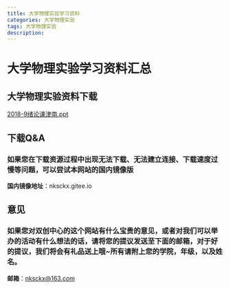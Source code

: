 ```yaml
---
title: 大学物理实验学习资料
categories: 大学物理实验
tags: 大学物理实验
description: 
---
```


# 大学物理实验学习资料汇总

<!--more-->

## 大学物理实验资料下载

[2018-9绪论课津南.ppt](https://gitee.com/nksckx/daxuewulishiyan/raw/master/2018-9绪论课津南.ppt)


## 下载Q&A

### 如果您在下载资源过程中出现无法下载、无法建立连接、下载速度过慢等问题，可以尝试本网站的国内镜像版

**国内镜像地址**：nksckx.gitee.io

## 意见

### 如果您对双创中心的这个网站有什么宝贵的意见，或者对我们可以举办的活动有什么想法的话，请将您的提议发送至下面的邮箱，对于好的提议，我们将会有礼品送上哦~所有请附上您的学院，年级，以及姓名。

**邮箱**：nksckx@163.com
